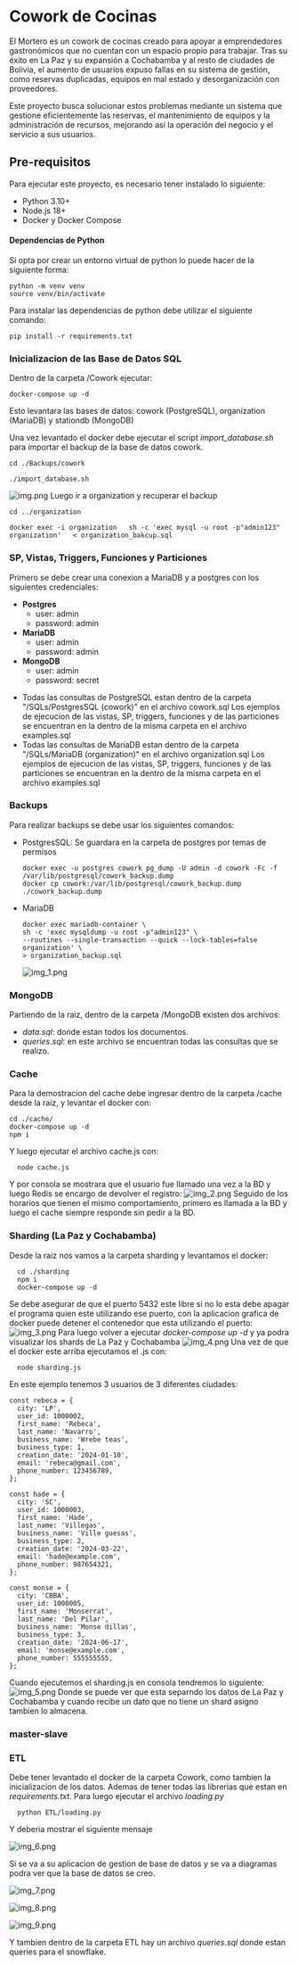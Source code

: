 # Cowork de Cocinas

El Mortero es un cowork de cocinas creado para apoyar a emprendedores gastronómicos que no cuentan con un espacio propio para trabajar. Tras su éxito en La Paz y su expansión a Cochabamba y al resto de ciudades de Bolivia, el aumento de usuarios expuso fallas en su sistema de gestión, como reservas duplicadas, equipos en mal estado y desorganización con proveedores.

Este proyecto busca solucionar estos problemas mediante un sistema que gestione eficientemente las reservas, el mantenimiento de equipos y la administración de recursos, mejorando así la operación del negocio y el servicio a sus usuarios.

## Pre-requisitos

Para ejecutar este proyecto, es necesario tener instalado lo siguiente:

- Python 3.10+
- Node.js 18+
- Docker y Docker Compose
#### Dependencias de Python
Si opta por crear un entorno virtual de python lo puede hacer de la siguiente forma:
```
python -m venv venv
source venv/bin/activate
```

Para instalar las dependencias de python debe utilizar el siguiente comando:
```
pip install -r requirements.txt
```

### Inicializacion de las Base de Datos SQL
Dentro de la carpeta /Cowork ejecutar:
```
docker-compose up -d
```
Esto levantara las bases de datos: cowork (PostgreSQL), organization (MariaDB) y stationdb (MongoDB)

Una vez levantado el docker debe ejecutar el script *import_database.sh* para importar
el backup de la base de datos cowork.
```
cd ./Backups/cowork

./import_database.sh
```
![img.png](img.png)
Luego ir a organization y recuperar el backup
```
cd ../organization

docker exec -i organization   sh -c 'exec mysql -u root -p"admin123" organization'   < organization_bakcup.sql
```
### SP, Vistas, Triggers, Funciones y Particiones
Primero se debe crear una conexion a MariaDB y a postgres con los siguientes credenciales:

- **Postgres**
  - user: admin
  - password: admin
- **MariaDB**
  - user: admin
  - password: admin
- **MongoDB**
  - user: admin
  - password: secret

* Todas las consultas de PostgreSQL estan dentro de la carpeta "/SQLs/PostgresSQL (cowork)" en el archivo cowork.sql  Los ejemplos de ejecucion de las vistas, SP, triggers, funciones y de las particiones se encuentran en la dentro de la misma carpeta en el archivo examples.sql
* Todas las consultas de MariaDB estan dentro de la carpeta "/SQLs/MariaDB (organization)" en el archivo organization.sql  Los ejemplos de ejecucion de las vistas, SP, triggers, funciones y de las particiones se encuentran en la dentro de la misma carpeta en el archivo examples.sql 

### Backups
Para realizar backups se debe usar los siguientes comandos:
* PostgresSQL: Se guardara en la carpeta de postgres por temas de permisos
  ```
  docker exec -u postgres cowork pg_dump -U admin -d cowork -Fc -f /var/lib/postgresql/cowork_backup.dump
  docker cp cowork:/var/lib/postgresql/cowork_backup.dump ./cowork_backup.dump
  ```
* MariaDB
    ```
    docker exec mariadb-container \
  sh -c 'exec mysqldump -u root -p"admin123" \
    --routines --single-transaction --quick --lock-tables=false organization' \
  > organization_backup.sql
  ```
  ![img_1.png](img_1.png)
### MongoDB
Partiendo de la raiz, dentro de la carpeta /MongoDB existen dos archivos:
* *data.sql*: donde estan todos los documentos.
* *queries.sql*: en este archivo se encuentran todas las consultas que se realizo.

### Cache
Para la demostracion del cache debe ingresar dentro de la carpeta /cache desde la raiz, y levantar el docker con:
```
cd ./cache/
docker-compose up -d
npm i
```
Y luego ejecutar el archivo cache.js con:
```
  node cache.js
```
Y por consola se mostrara que el usuario fue llamado una vez a la BD y luego Redis se encargo de devolver el registro:
![img_2.png](img_2.png)
Seguido de los horarios que tienen el mismo comportamiento, primero es llamada a la BD y luego el cache siempre responde sin pedir a la BD. 
### Sharding (La Paz y Cochabamba)
Desde la raiz nos vamos a la carpeta sharding y levantamos el docker:
```
  cd ./sharding
  npm i
  docker-compose up -d
```
Se debe asegurar de que el puerto 5432 este libre si no lo esta debe apagar el programa quien este utilizando ese puerto, 
con la aplicacion grafica de docker puede detener el contenedor que esta utilizando el puerto:
![img_3.png](img_3.png)
Para luego volver a ejecutar *docker-compose up -d* y ya podra visualizar los shards de La Paz y Cochabamba
![img_4.png](img_4.png)
Una vez de que el docker este arriba ejecutamos el .js con:
``` 
  node sharding.js
```
En este ejemplo tenemos 3 usuarios de 3 diferentes ciudades:
```
const rebeca = {
  city: 'LP',
  user_id: 1000002,
  first_name: 'Rebeca',
  last_name: 'Navarro',
  business_name: 'Wrebe teas',
  business_type: 1,
  creation_date: '2024-01-10',
  email: 'rebeca@gmail.com',
  phone_number: 123456789,
};
```
```
const hade = {
  city: 'SC',
  user_id: 1000003,
  first_name: 'Hade',
  last_name: 'Villegas',
  business_name: 'Ville guesas',
  business_type: 2,
  creation_date: '2024-03-22',
  email: 'hade@example.com',
  phone_number: 987654321,
};
```
```
const monse = {
  city: 'CBBA',
  user_id: 1000005,
  first_name: 'Monserrat',
  last_name: 'Del Pilar',
  business_name: 'Monse dillas',
  business_type: 3,
  creation_date: '2024-06-17',
  email: 'monse@example.com',
  phone_number: 555555555,
};
```
Cuando ejecutemos el sharding.js en consola tendremos lo siguiente:
![img_5.png](img_5.png)
Donde se puede ver que esta separndo los datos de La Paz y Cochabamba y cuando recibe un dato que no tiene un shard asigno tambien lo almacena.

### master-slave

### ETL
Debe tener levantado el docker de la carpeta Cowork, como tambien la inicializacion de los datos. Ademas de tener todas las librerias
que estan en *requirements.txt*. Para luego ejecutar el archivo *loading.py*
```
  python ETL/loading.py
```
Y deberia mostrar el siguiente mensaje

![img_6.png](img_6.png)

Si se va a su aplicacion de gestion de base de datos y se va a diagramas podra ver que la base de datos se creo.

![img_7.png](img_7.png)

![img_8.png](img_8.png)

![img_9.png](img_9.png)

Y tambien dentro de la carpeta ETL hay un archivo *queries.sql* donde estan queries para el snowflake.